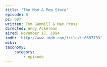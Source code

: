 ```yaml
---
title: 'The Mom & Pop Store'
episode: 8
pc: 607
written: Tom Gammill & Max Pross
directed: Andy Ackerman
aired: November 17, 1994
imdb: 'http://www.imdb.com/title/tt0697733'
wiki:
taxonomy:
    category:
        - episode
---
```


